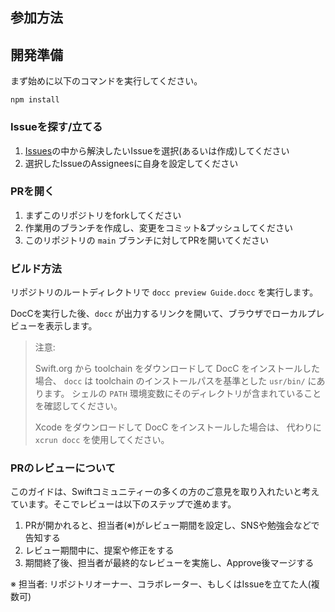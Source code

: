 ## 参加方法

## 開発準備

まず始めに以下のコマンドを実行してください。

```text
npm install
```

### Issueを探す/立てる

1. [Issues](https://github.com/stzn/swift-migration-guide-jp/issues)の中から解決したいIssueを選択(あるいは作成)してください
2. 選択したIssueのAssigneesに自身を設定してください 

### PRを開く

1. まずこのリポジトリをforkしてください
2. 作業用のブランチを作成し、変更をコミット&プッシュしてください
3. このリポジトリの `main` ブランチに対してPRを開いてください

### ビルド方法

リポジトリのルートディレクトリで `docc preview Guide.docc` を実行します。

DocCを実行した後、`docc` が出力するリンクを開いて、ブラウザでローカルプレビューを表示します。

> 注意:
>
> Swift.org から toolchain をダウンロードして DocC をインストールした場合、
> `docc` は toolchain のインストールパスを基準とした `usr/bin/` にあります。
> シェルの `PATH` 環境変数にそのディレクトリが含まれていることを確認してください。
> 
> Xcode をダウンロードして DocC をインストールした場合は、
> 代わりに `xcrun docc` を使用してください。

### PRのレビューについて

このガイドは、Swiftコミュニティーの多くの方のご意見を取り入れたいと考えています。そこでレビューは以下のステップで進めます。

1. PRが開かれると、担当者(※)がレビュー期間を設定し、SNSや勉強会などで告知する
2. レビュー期間中に、提案や修正をする
3. 期間終了後、担当者が最終的なレビューを実施し、Approve後マージする

※ 担当者: リポジトリオーナー、コラボレーター、もしくはIssueを立てた人(複数可)